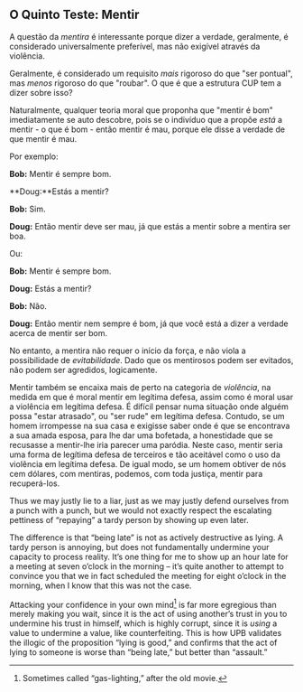 ## O Quinto Teste: Mentir

A questão da *mentira* é interessante porque dizer a verdade, geralmente, é considerado universalmente preferível, mas não exigível através da violência.

Geralmente, é considerado um requisito *mais* rigoroso do que "ser pontual", mas *menos* rigoroso do que "roubar". O que é que a estrutura CUP tem a dizer sobre isso?

Naturalmente, qualquer teoria moral que proponha que "mentir é bom" imediatamente se auto descobre, pois se o indivíduo que a propõe *está* a mentir - o que é bom - então mentir é mau, porque ele disse a verdade de que mentir é mau.

Por exemplo:

**Bob:** Mentir é sempre bom.

**Doug:**Estás a mentir?

**Bob:** Sim.

**Doug:** Então mentir deve ser mau, já que estás a mentir sobre a mentira ser boa.

Ou:

**Bob:** Mentir é sempre bom.

**Doug:** Estás a mentir?

**Bob:** Não.

**Doug:** Então mentir nem sempre é bom, já que você está a dizer a verdade acerca de mentir ser bom.

No entanto, a mentira não requer o início da força, e não viola a possibilidade de *evitabilidade*. Dado que os mentirosos podem ser evitados, não podem ser agredidos, logicamente.

Mentir também se encaixa mais de perto na categoria de *violência*, na medida em que é moral mentir em legítima defesa, assim como é moral usar a violência em legítima defesa. É difícil pensar numa situação onde alguém possa "estar atrasado", ou "ser rude" em legítima defesa. Contudo, se um homem irrompesse na sua casa e exigisse saber onde é que se encontrava a sua amada esposa, para lhe dar uma bofetada, a honestidade que se recusasse a mentir-lhe iria parecer uma paródia. Neste caso, mentir seria uma forma de legítima defesa de terceiros e tão aceitável como o uso da violência em legítima defesa. De igual modo, se um homem obtiver de nós cem dólares, com mentiras, podemos, com toda justiça, mentir para recuperá-los.

Thus we may justly lie to a liar, just as we may justly defend ourselves from a punch with a punch, but we would not exactly respect the escalating pettiness of “repaying” a tardy person by showing up even later.

The difference is that “being late” is not as actively destructive as lying. A tardy person is annoying, but does not fundamentally undermine your capacity to process reality. It’s one thing for me to show up an hour late for a meeting at seven o’clock in the morning – it’s quite another to attempt to convince you that we in fact scheduled the meeting for eight o’clock in the morning, when I know that this was not the case.

Attacking your confidence in your own mind[^5] is far more egregious than merely making you wait, since it is the act of using another’s trust in you to undermine his trust in himself, which is highly corrupt, since it is *using* a value to undermine a value, like counterfeiting. This is how UPB validates the illogic of the proposition “lying is good,” and confirms that the act of lying to someone is worse than “being late,” but better than “assault.”

[^5]: Sometimes called “gas-lighting,” after the old movie.